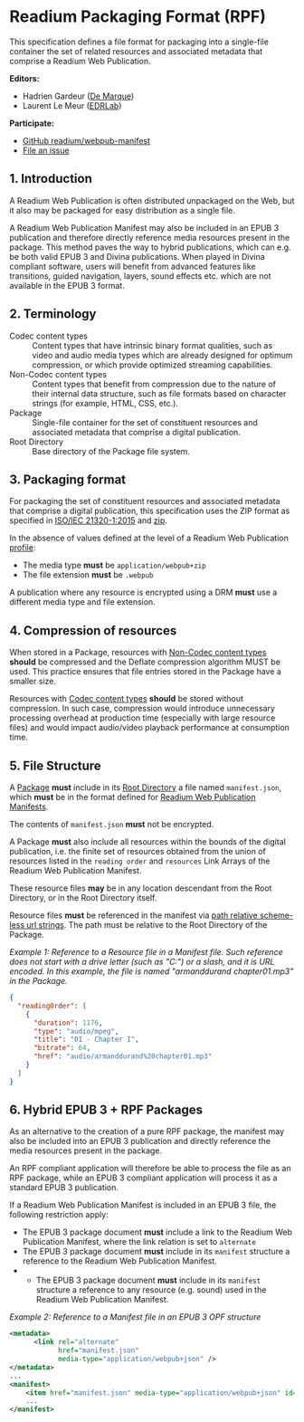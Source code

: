 # Readium Packaging Format (RPF)

This specification defines a file format for packaging into a single-file container the set of related resources and associated metadata that comprise a Readium Web Publication.

**Editors:**

* Hadrien Gardeur ([De Marque](http://www.demarque.com))
* Laurent Le Meur ([EDRLab](http://www.edrlab.org))

**Participate:**

* [GitHub readium/webpub-manifest](https://github.com/readium/webpub-manifest)
* [File an issue](https://github.com/readium/webpub-manifest/issues)


## 1. Introduction

A Readium Web Publication is often distributed unpackaged on the Web, but it also may be packaged for easy distribution as a single file. 

A Readium Web Publication Manifest may also be included in an EPUB 3 publication and therefore directly reference media resources present in the package. This method paves the way to hybrid publications, which can e.g. be both valid EPUB 3 and Divina publications. When played in Divina compliant software, users will benefit from advanced features like transitions, guided navigation, layers, sound effects etc. which are not available in the EPUB 3 format.   

## 2. Terminology 

<dl>
 <dt id="codec">Codec content types</dt>
 <dd>Content types that have intrinsic binary format qualities, such as video and audio media types which are already designed for optimum compression, or which provide optimized streaming capabilities.</dd>
 <dt id="non-codec">Non-Codec content types</dt>
 <dd>Content types that benefit from compression due to the nature of their internal data structure, such as file formats based on character strings (for example, HTML, CSS, etc.).</dd>
 <dt id="package">Package</dt>
 <dd>Single-file container for the set of constituent resources and associated metadata that comprise a digital publication.</dd>
 <dt id="root-directory">Root Directory</dt>
 <dd>Base directory of the Package file system.</dd>
</dl>

## 3. Packaging format

For packaging the set of constituent resources and associated metadata that comprise a digital publication, this specification uses the ZIP format as specified in [ISO/IEC 21320-1:2015](http://standards.iso.org/ittf/PubliclyAvailableStandards/c060101_ISO_IEC_21320-1_2015.zip) and [zip](https://pkware.cachefly.net/webdocs/casestudies/APPNOTE.TXT).

In the absence of values defined at the level of a Readium Web Publication [profile](profiles/):

- The media type <strong class="rfc">must</strong> be `application/webpub+zip`
- The file extension <strong class="rfc">must</strong> be `.webpub`

A publication where any resource is encrypted using a DRM <strong class="rfc">must</strong> use a different media type and file extension.

## 4. Compression of resources

When stored in a Package, resources with [Non-Codec content types](#non-codec) <strong class="rfc">should</strong> be compressed and the Deflate compression algorithm MUST be used. This practice ensures that file entries stored in the Package have a smaller size.

Resources with [Codec content types](#codec) <strong class="rfc">should</strong> be stored without compression. In such case, compression would introduce unnecessary processing overhead at production time (especially with large resource files) and would impact audio/video playback performance at consumption time.

## 5. File Structure

A [Package](#package) <strong class="rfc">must</strong> include in its [Root Directory](#root-directory) a file named `manifest.json`, which <strong class="rfc">must</strong> be in the format defined for [Readium Web Publication Manifests](README.md).

The contents of `manifest.json` <strong class="rfc">must</strong> not be encrypted.

A Package <strong class="rfc">must</strong> also include all resources within the bounds of the digital publication, i.e. the finite set of resources obtained from the union of resources listed in the `reading order` and `resources` Link Arrays of the Readium Web Publication Manifest.

These resource files <strong class="rfc">may</strong> be in any location descendant from the Root Directory, or in the Root Directory itself.

Resource files <strong class="rfc">must</strong> be referenced in the manifest via [path relative scheme-less url strings](https://url.spec.whatwg.org/#path-relative-scheme-less-url-string). The path must be relative to the Root Directory of the Package. 

*Example 1: Reference to a Resource file in a Manifest file. Such reference does not start with a drive letter (such as "C:") or a slash, and it is URL encoded. In this example, the file is named "armanddurand chapter01.mp3" in the Package.*

```json
{
  "readingOrder": [
    {
      "duration": 1176,
      "type": "audio/mpeg",
      "title": "01 - Chapter I",
      "bitrate": 64,
      "href": "audio/armanddurand%20chapter01.mp3"
    }
  ]
}
```


## 6. Hybrid EPUB 3 + RPF Packages

As an alternative to the creation of a pure RPF package, the manifest may also be included into an EPUB 3 publication and directly reference the media resources present in the package.

An RPF compliant application will therefore be able to process the file as an RPF package, while an EPUB 3 compliant application will process it as a standard EPUB 3 publication. 

If a Readium Web Publication Manifest is included in an EPUB 3 file, the following restriction apply:

- The EPUB 3 package document <strong class="rfc">must</strong> include a link to the Readium Web Publication Manifest, where the link relation is set to `alternate`
- The EPUB 3 package document <strong class="rfc">must</strong> include in its `manifest` structure a reference to the Readium Web Publication Manifest.
- - The EPUB 3 package document <strong class="rfc">must</strong> include in its `manifest` structure a reference to any resource (e.g. sound) used in the Readium Web Publication Manifest.


*Example 2: Reference to a Manifest file in an EPUB 3 OPF structure*

```xml
<metadata>
      <link rel="alternate" 
            href="manifest.json" 
            media-type="application/webpub+json" />
</metadata>
...
<manifest>
    <item href="manifest.json" media-type="application/webpub+json" id="rwpm"/>
    ...
</manifest>
```
